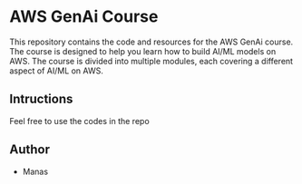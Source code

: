 # AWS GenAi Course

This repository contains the code and resources for the AWS GenAi course. The course is designed to help you learn how to build AI/ML models on AWS. The course is divided into multiple modules, each covering a different aspect of AI/ML on AWS.

## Intructions

Feel free to use the codes in the repo

## Author

- Manas